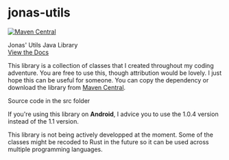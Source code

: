 # jonas-utils
[![Maven Central](https://img.shields.io/maven-central/v/be.jonaseveraert.utils/jonas-utils.svg?label=Maven%20Central)](https://search.maven.org/search?q=g:%22be.jonaseveraert.utils%22%20AND%20a:%22jonas-utils%22)

Jonas' Utils Java Library<br/>
[View the Docs](https://jomy10.github.io/jonas-utils/docs)

This library is a collection of classes that I created throughout my coding adventure. You are free to use this, though attribution
would be lovely. 
I just hope this can be useful for someone.
You can copy the dependency or download the library from [Maven Central](https://search.maven.org/artifact/be.jonaseveraert.utils/jonas-utils/1.0.4/jar).

Source code in the src folder

If you're using this library on **Android**, I advice you to use the 1.0.4 version instead of the 1.1 version.

This library is not being actively developped at the moment. Some of the classes might be recoded to Rust in the future
so it can be used across multiple programming languages.

